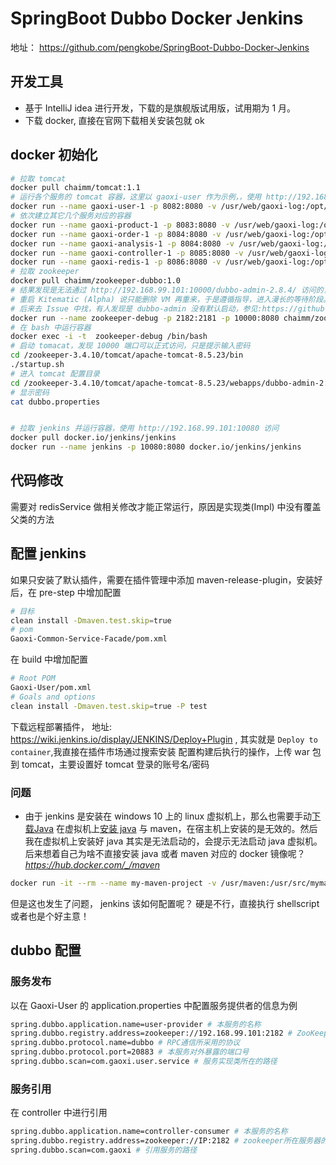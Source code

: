 # SpringBoot Dubbo Docker Jenkins

地址： https://github.com/pengkobe/SpringBoot-Dubbo-Docker-Jenkins

## 开发工具

- 基于 IntelliJ idea 进行开发，下载的是旗舰版试用版，试用期为 1 月。
- 下载 docker, 直接在官网下载相关安装包就 ok

## docker 初始化

```bash
# 拉取 tomcat
docker pull chaimm/tomcat:1.1
# 运行各个服务的 tomcat 容器，这里以 gaoxi-user 作为示例，，使用 http://192.168.99.101:8082 访问
docker run --name gaoxi-user-1 -p 8082:8080 -v /usr/web/gaoxi-log:/opt/tomcat/gaoxi-log chaimm/tomcat:1.1
# 依次建立其它几个服务对应的容器
docker run --name gaoxi-product-1 -p 8083:8080 -v /usr/web/gaoxi-log:/opt/tomcat/gaoxi-log chaimm/tomcat:1.1
docker run --name gaoxi-order-1 -p 8084:8080 -v /usr/web/gaoxi-log:/opt/tomcat/gaoxi-log chaimm/tomcat:1.1
docker run --name gaoxi-analysis-1 -p 8084:8080 -v /usr/web/gaoxi-log:/opt/tomcat/gaoxi-log chaimm/tomcat:1.1
docker run --name gaoxi-controller-1 -p 8085:8080 -v /usr/web/gaoxi-log:/opt/tomcat/gaoxi-log chaimm/tomcat:1.1
docker run --name gaoxi-redis-1 -p 8086:8080 -v /usr/web/gaoxi-log:/opt/tomcat/gaoxi-log chaimm/tomcat:1.1
# 拉取 zookeeper
docker pull chaimm/zookeeper-dubbo:1.0
# 结果发现是无法通过 http://192.168.99.101:10000/dubbo-admin-2.8.4/ 访问的，原因是网络不通，网上说需要对 VirtualBox 进行相关设置才行，结果直接整坏了。
# 重启 Kitematic (Alpha) 说只能删除 VM 再重来，于是遵循指导，进入漫长的等待阶段。实际上并不是该问题
# 后来去 Issue 中找，有人发现是 dubbo-admin 没有默认启动，参见:https://github.com/bz51/SpringBoot-Dubbo-Docker-Jenkins/issues/13 
docker run --name zookeeper-debug -p 2182:2181 -p 10000:8080 chaimm/zookeeper-dubbo:1.0
# 在 bash 中运行容器
docker exec -i -t  zookeeper-debug /bin/bash
# 启动 tomacat，发现 10000 端口可以正式访问，只是提示输入密码
cd /zookeeper-3.4.10/tomcat/apache-tomcat-8.5.23/bin
./startup.sh
# 进入 tomcat 配置目录
cd /zookeeper-3.4.10/tomcat/apache-tomcat-8.5.23/webapps/dubbo-admin-2.8.4/WEB-INF
# 显示密码
cat dubbo.properties


# 拉取 jenkins 并运行容器，使用 http://192.168.99.101:10080 访问
docker pull docker.io/jenkins/jenkins
docker run --name jenkins -p 10080:8080 docker.io/jenkins/jenkins
```

## 代码修改

需要对 redisService 做相关修改才能正常运行，原因是实现类(Impl) 中没有覆盖父类的方法


## 配置 jenkins

如果只安装了默认插件，需要在插件管理中添加 maven-release-plugin，安装好后，在 pre-step 中增加配置

```bash
# 目标
clean install -Dmaven.test.skip=true
# pom
Gaoxi-Common-Service-Facade/pom.xml
```  

在 build 中增加配置

```bash
# Root POM
Gaoxi-User/pom.xml
# Goals and options
clean install -Dmaven.test.skip=true -P test
```  

下载远程部署插件， 地址: https://wiki.jenkins.io/display/JENKINS/Deploy+Plugin , 其实就是 `Deploy to container`,我直接在插件市场通过搜索安装
配置构建后执行的操作，上传 war 包到 tomcat，主要设置好 tomcat 登录的账号名/密码

### 问题

- 由于 jenkins 是安装在 windows 10 上的 linux 虚拟机上，那么也需要手动[下载Java](https://www.oracle.com/technetwork/java/javase/downloads/jdk8-downloads-2133151.html) 在虚拟机上[安装 java](https://blog.csdn.net/skylibiao/article/details/81534583) 与 maven，在宿主机上安装的是无效的。然后我在虚拟机上安装好 java 其实是无法启动的，会提示无法启动 java 虚拟机。 后来想着自己为啥不直接安装 java 或者 maven 对应的 docker 镜像呢？ *https://hub.docker.com/_/maven*

```bash
docker run -it --rm --name my-maven-project -v /usr/maven:/usr/src/mymaven -w /usr/src/mymaven maven:3.3-jdk-8 mvn clean install
```  

但是这也发生了问题， jenkins 该如何配置呢？ 硬是不行，直接执行 shellscript 或者也是个好主意！

## dubbo 配置

### 服务发布

以在 Gaoxi-User 的 application.properties 中配置服务提供者的信息为例

```bash
spring.dubbo.application.name=user-provider # 本服务的名称
spring.dubbo.registry.address=zookeeper://192.168.99.101:2182 # ZooKeeper所在服务器的IP和端口号
spring.dubbo.protocol.name=dubbo # RPC通信所采用的协议
spring.dubbo.protocol.port=20883 # 本服务对外暴露的端口号
spring.dubbo.scan=com.gaoxi.user.service # 服务实现类所在的路径
```

### 服务引用

在 controller 中进行引用

```bash
spring.dubbo.application.name=controller-consumer # 本服务的名称
spring.dubbo.registry.address=zookeeper://IP:2182 # zookeeper所在服务器的IP和端口号
spring.dubbo.scan=com.gaoxi # 引用服务的路径
```